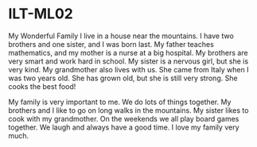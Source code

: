 # ILT-ML02
My Wonderful Family
I live in a house near the mountains. I have two brothers and one sister, and I was born last.
My father teaches mathematics, and my mother is a nurse at a big hospital. My brothers are very smart and work hard in school.
My sister is a nervous girl, but she is very kind. My grandmother also lives with us.
She came from Italy when I was two years old. She has grown old, but she is still very strong.
She cooks the best food!

My family is very important to me. We do lots of things together.
My brothers and I like to go on long walks in the mountains. My sister likes to cook with my grandmother.
On the weekends we all play board games together. We laugh and always have a good time.
I love my family very much.
